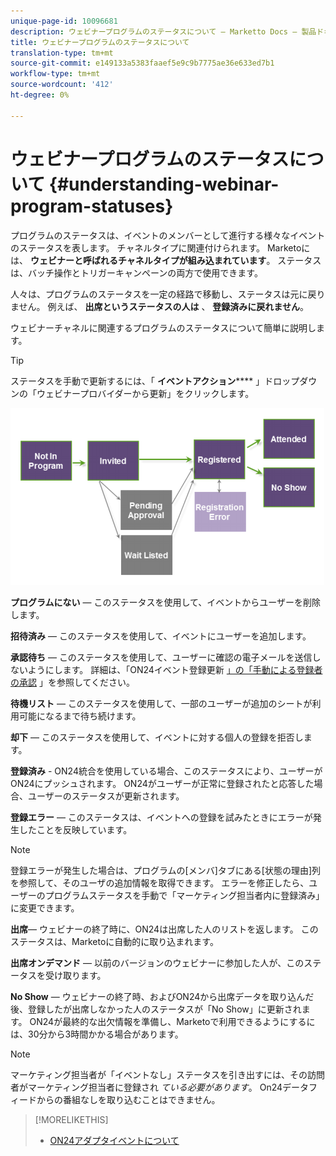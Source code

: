 ```yaml
---
unique-page-id: 10096681
description: ウェビナープログラムのステータスについて — Marketto Docs — 製品ドキュメント
title: ウェビナープログラムのステータスについて
translation-type: tm+mt
source-git-commit: e149133a5383faaef5e9c9b7775ae36e633ed7b1
workflow-type: tm+mt
source-wordcount: '412'
ht-degree: 0%

---
```



# ウェビナープログラムのステータスについて {#understanding-webinar-program-statuses}

プログラムのステータスは、イベントのメンバーとして進行する様々なイベントのステータスを表します。 チャネルタイプに関連付けられます。 Marketoには、 **ウェビナーと呼ばれるチャネルタイプが組み込まれています**。 ステータスは、バッチ操作とトリガーキャンペーンの両方で使用できます。

人々は、プログラムのステータスを一定の経路で移動し、ステータスは元に戻りません。 例えば、 **出席というステータスの人は** 、 **登録済みに戻れません**。

ウェビナーチャネルに関連するプログラムのステータスについて簡単に説明します。

>[!TIP]
>
>ステータスを手動で更新するには、「 **イベントアクション****** 」ドロップダウンの「ウェビナープロバイダーから更新」をクリックします。

![](assets/image2015-12-17-13-3a52-3a39.png)

**プログラムにない** — このステータスを使用して、イベントからユーザーを削除します。

**招待済み** — このステータスを使用して、イベントにユーザーを追加します。

**承認待ち** — このステータスを使用して、ユーザーに確認の電子メールを送信しないようにします。 詳細は、「ON24イベント登録更新 [」の「手動による登録者の承認](on24-event-registration-updates.md) 」を参照してください。

**待機リスト** — このステータスを使用して、一部のユーザーが追加のシートが利用可能になるまで待ち続けます。

**却下** — このステータスを使用して、イベントに対する個人の登録を拒否します。

**登録済み** - ON24統合を使用している場合、このステータスにより、ユーザーがON24にプッシュされます。 ON24がユーザーが正常に登録されたと応答した場合、ユーザーのステータスが更新されます。

**登録エラー** — このステータスは、イベントへの登録を試みたときにエラーが発生したことを反映しています。

>[!NOTE]
>
>登録エラーが発生した場合は、プログラムの[メンバ]タブにある[状態の理由]列を参照して、そのユーザの追加情報を取得できます。 エラーを修正したら、ユーザーのプログラムステータスを手動で「マーケティング担当者内に登録済み」に変更できます。

**出席**— ウェビナーの終了時に、ON24は出席した人のリストを返します。 このステータスは、Marketoに自動的に取り込まれます。

**出席オンデマンド** — 以前のバージョンのウェビナーに参加した人が、このステータスを受け取ります。

**No Show** — ウェビナーの終了時、およびON24から出席データを取り込んだ後、登録したが出席しなかった人のステータスが「No Show」に更新されます。 ON24が最終的な出欠情報を準備し、Marketoで利用できるようにするには、30分から3時間かかる場合があります。

>[!NOTE]
>
>マーケティング担当者が「イベントなし」ステータスを引き出すには、その訪問者がマーケティング担当者に登録され *ている必要があります*。 On24データフィードからの番組なしを取り込むことはできません。

>[!MORELIKETHIS]
>
>* [ON24アダプタイベントについて](understanding-marketo-on24-adapter-events.md)

>



